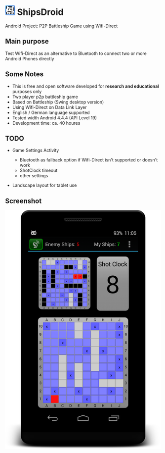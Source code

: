 # <img src="res/drawable/ic_launcher.png" width="32px" /> ShipsDroid

Android Project: P2P Battleship Game using Wifi-Direct

## Main purpose

Test Wifi-Direct as an alternative to Bluetooth to connect two or more Android Phones directly

## Some Notes

* This is free and open software developed for **research and educational** purposes only
* Two player p2p battleship game
* Based on Battleship (Swing desktop version)
* Using Wifi-Direct on Data Link Layer
* English / German language supported
* Tested width Android 4.4.4 (API Level 19)
* Development time: ca. 40 houres

## TODO

* Game Settings Activity
  * Bluetooth as fallback option if Wifi-Direct isn't supported or doesn't work 
  * ShotClock timeout
  * other settings

* Landscape layout for tablet use

## Screenshot

![alt tag](docs/shipsdroid.png)
